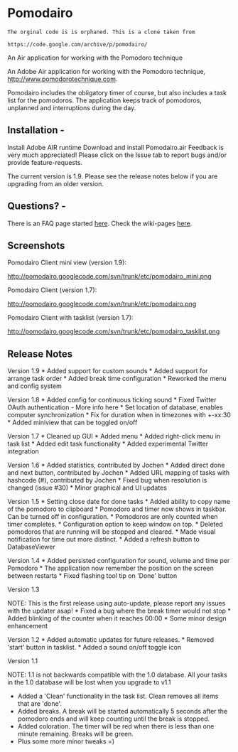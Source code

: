 # Pomodairo

    The orginal code is is orphaned. This is a clone taken from

    https://code.google.com/archive/p/pomodairo/



An Air application for working with the Pomodoro technique

An Adobe Air application for working with the Pomodoro technique, http://www.pomodorotechnique.com.

Pomodairo includes the obligatory timer of course, but also includes a task list for the pomodoros. The application keeps track of pomodoros, unplanned and interruptions during the day.

##  Installation -

Install Adobe AIR runtime
Download and install Pomodairo.air
Feedback is very much appreciated! Please click on the Issue tab to report bugs and/or provide feature-requests.

The current version is 1.9. Please see the release notes below if you are upgrading from an older version.

##  Questions? -
There is an FAQ page started [here](https://code.google.com/archive/p/pomodairo/wikis/FAQ.wiki). Check the wiki-pages [here](https://code.google.com/archive/p/pomodairo/wikis).


## Screenshots
Pomodairo Client mini view (version 1.9):

http://pomodairo.googlecode.com/svn/trunk/etc/pomodairo_mini.png

Pomodairo Client (version 1.7):

http://pomodairo.googlecode.com/svn/trunk/etc/pomodairo.png

Pomodairo Client with tasklist (version 1.7):

http://pomodairo.googlecode.com/svn/trunk/etc/pomodairo_tasklist.png

## Release Notes
Version 1.9 * Added support for custom sounds * Added support for arrange task order * Added break time configuration * Reworked the menu and config system

Version 1.8 * Added config for continuous ticking sound * Fixed Twitter OAuth authentication - More info here * Set location of database, enables computer synchronization * Fix for duration when in timezones with +-xx:30 * Added miniview that can be toggled on/off

Version 1.7 * Cleaned up GUI * Added menu * Added right-click menu in task list * Added edit task functionality * Added experimental Twitter integration

Version 1.6 * Added statistics, contributed by Jochen * Added direct done and next button, contributed by Jochen * Added URL mapping of tasks with hashcode (#), contributed by Jochen * Fixed bug when resolution is changed (issue #30) * Minor graphical and UI updates

Version 1.5 * Setting close date for done tasks * Added ability to copy name of the pomodoro to clipboard * Pomodoro and timer now shows in taskbar. Can be turned off in configuration. * Pomodoros are only counted when timer completes. * Configuration option to keep window on top. * Deleted pomodoros that are running will be stopped and cleared. * Made visual notification for time out more distinct. * Added a refresh button to DatabaseViewer

Version 1.4 * Added persisted configuration for sound, volume and time per Pomodoro * The application now remember the position on the screen between restarts * Fixed flashing tool tip on 'Done' button

Version 1.3

NOTE: This is the first release using auto-update, please report any issues with the updater asap! * Fixed a bug where the break timer would not stop * Added blinking of the counter when it reaches 00:00 * Some minor design enhancement

Version 1.2 * Added automatic updates for future releases. * Removed 'start' button in tasklist. * Added a sound on/off toggle icon

Version 1.1

NOTE: 1.1 is not backwards compatible with the 1.0 database. All your tasks in the 1.0 database will be lost when you upgrade to v1.1

* Added a 'Clean' functionality in the task list. Clean removes all items that are 'done'.
* Added breaks. A break will be started automatically 5 seconds after the pomodoro ends and will keep counting until the break is stopped.
* Added coloration. The timer will be red when there is less than one minute remaining. Breaks will be green.
* Plus some more minor tweaks =)

